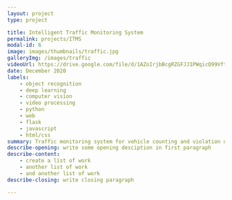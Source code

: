 ```yaml
---
layout: project
type: project

title: Intelligent Traffic Monitoring System
permalink: projects/ITMS
modal-id: 6
image: images/thumbnails/traffic.jpg
galleryImg: /images/traffic
videoUrl: https://drive.google.com/file/d/1AZoIrjbBcgRZGFJJ1PWqicQ99VftfeRm/preview?resourcekey=null
date: December 2020
labels:
    - object recognition
    - deep learning
    - computer vision
    - video processing
    - python
    - web
    - flask
    - javascript
    - html/css
summary: Traffic monitoring system for vehicle counting and violation detection.
describe-opening: write some opening desciption in first paragraph
describe-content:
    - create a list of work
    - another list of work
    - and another list of work
describe-closing: write closing paragraph

---
```


